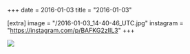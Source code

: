 +++
date = 2016-01-03
title = "2016-01-03"

[extra]
image = "/2016-01-03_14-40-46_UTC.jpg"
instagram = "https://instagram.com/p/BAFKG2zIIL3"
+++

<img src="/2016-01-03_14-40-46_UTC.jpg" />

